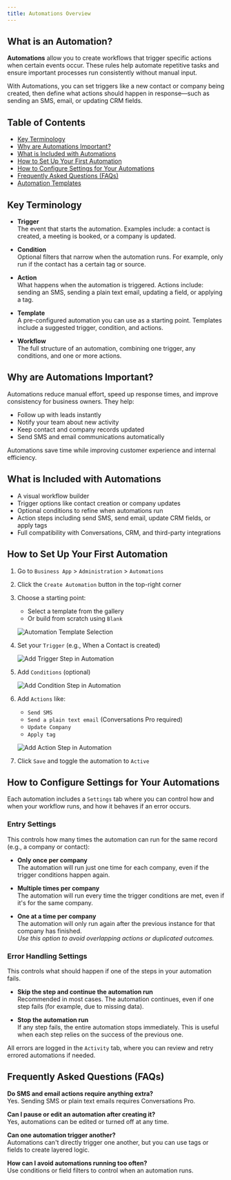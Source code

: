 ```yaml
---
title: Automations Overview
---
```

## What is an Automation?
**Automations** allow you to create workflows that trigger specific actions when certain events occur. These rules help automate repetitive tasks and ensure important processes run consistently without manual input.

With Automations, you can set triggers like a new contact or company being created, then define what actions should happen in response—such as sending an SMS, email, or updating CRM fields.

## Table of Contents
- [Key Terminology](#key-terminology)
- [Why are Automations Important?](#why-are-automations-important)
- [What is Included with Automations](#what-is-included-with-automations)
- [How to Set Up Your First Automation](#how-to-set-up-your-first-automation)
- [How to Configure Settings for Your Automations](#how-to-configure-settings-for-your-automations)
- [Frequently Asked Questions (FAQs)](#frequently-asked-questions-faqs)
- [Automation Templates](./automations_templates.md)

## Key Terminology

- **Trigger**  
  The event that starts the automation. Examples include: a contact is created, a meeting is booked, or a company is updated.

- **Condition**  
  Optional filters that narrow when the automation runs. For example, only run if the contact has a certain tag or source.

- **Action**  
  What happens when the automation is triggered. Actions include: sending an SMS, sending a plain text email, updating a field, or applying a tag.

- **Template**  
  A pre-configured automation you can use as a starting point. Templates include a suggested trigger, condition, and actions.

- **Workflow**  
  The full structure of an automation, combining one trigger, any conditions, and one or more actions.

## Why are Automations Important?
Automations reduce manual effort, speed up response times, and improve consistency for business owners. They help:

- Follow up with leads instantly
- Notify your team about new activity
- Keep contact and company records updated
- Send SMS and email communications automatically

Automations save time while improving customer experience and internal efficiency.

## What is Included with Automations
- A visual workflow builder
- Trigger options like contact creation or company updates
- Optional conditions to refine when automations run
- Action steps including send SMS, send email, update CRM fields, or apply tags
- Full compatibility with Conversations, CRM, and third-party integrations

## How to Set Up Your First Automation
1. Go to `Business App` > `Administration` > `Automations`
2. Click the `Create Automation` button in the top-right corner
3. Choose a starting point:
   - Select a template from the gallery
   - Or build from scratch using `Blank`

    ![Automation Template Selection](../administration/img/automations_template.png)

4. Set your `Trigger` (e.g., When a Contact is created)

    ![Add Trigger Step in Automation](../administration/img/automations_add_trigger.png)

5. Add `Conditions` (optional)

    ![Add Condition Step in Automation](../administration/img/automations_add_conditions.png)

6. Add `Actions` like:
   - `Send SMS`
   - `Send a plain text email` (Conversations Pro required)
   - `Update Company`
   - `Apply tag`

    ![Add Action Step in Automation](../administration/img/automations_add_actions.png)

7. Click `Save` and toggle the automation to `Active`

## How to Configure Settings for Your Automations

Each automation includes a `Settings` tab where you can control how and when your workflow runs, and how it behaves if an error occurs.

### Entry Settings

This controls how many times the automation can run for the same record (e.g., a company or contact):

- **Only once per company**  
  The automation will run just one time for each company, even if the trigger conditions happen again.

- **Multiple times per company**  
  The automation will run every time the trigger conditions are met, even if it's for the same company.

- **One at a time per company**  
  The automation will only run again after the previous instance for that company has finished.  
  _Use this option to avoid overlapping actions or duplicated outcomes._

### Error Handling Settings

This controls what should happen if one of the steps in your automation fails.

- **Skip the step and continue the automation run**  
  Recommended in most cases. The automation continues, even if one step fails (for example, due to missing data).

- **Stop the automation run**  
  If any step fails, the entire automation stops immediately. This is useful when each step relies on the success of the previous one.

All errors are logged in the `Activity` tab, where you can review and retry errored automations if needed.

## Frequently Asked Questions (FAQs)

**Do SMS and email actions require anything extra?**  
Yes. Sending SMS or plain text emails requires Conversations Pro.

**Can I pause or edit an automation after creating it?**  
Yes, automations can be edited or turned off at any time.

**Can one automation trigger another?**  
Automations can't directly trigger one another, but you can use tags or fields to create layered logic.

**How can I avoid automations running too often?**  
Use conditions or field filters to control when an automation runs.

